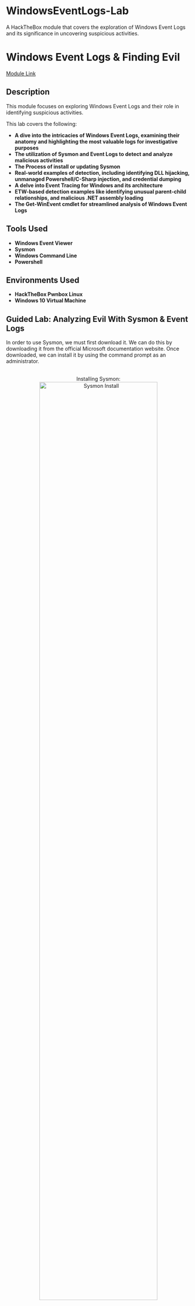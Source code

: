 # WindowsEventLogs-Lab
A HackTheBox module that covers the exploration of Windows Event Logs and its significance in uncovering suspicious activities.

<h1>Windows Event Logs & Finding Evil</h1>

[Module Link](https://academy.hackthebox.com/course/preview/windows-event-logs--finding-evil)

<h2>Description</h2>
This module focuses on exploring Windows Event Logs and their role in identifying suspicious activities.

This lab covers the following: 

- <b>A dive into the intricacies of Windows Event Logs, examining their anatomy and highlighting the most valuable logs for investigative purposes</b>
- <b>The utilization of Sysmon and Event Logs to detect and analyze malicious activities</b>
- <b>The Process of install or updating Sysmon</b>
- <b>Real-world examples of detection, including identifying DLL hijacking, unmanaged Powershell/C-Sharp injection, and credential dumping</b>
- <b>A delve into Event Tracing for Windows and its architecture</b>
- <b>ETW-based detection examples like identifying unusual parent-child relationships, and malicious .NET assembly loading</b>
- <b>The Get-WinEvent cmdlet for streamlined analysis of Windows Event Logs</b>

<h2>Tools Used</h2>

- <b>Windows Event Viewer</b> 
- <b>Sysmon</b>
- <b>Windows Command Line</b>
- <b>Powershell</b>

<h2>Environments Used </h2>

- <b>HackTheBox Pwnbox Linux</b>
- <b>Windows 10 Virtual Machine</b>

<h2>Guided Lab: Analyzing Evil With Sysmon & Event Logs</h2>
In order to use Sysmon, we must first download it. We can do this by downloading it from the official Microsoft documentation website. Once downloaded, we can install it by using the command prompt as an administrator.
<br />
<br />

<p align="center">
Installing Sysmon: <br/>
<img src="https://i.imgur.com/yMGVaQG.jpg" height="80%" width="80%" alt="Sysmon Install"/>
<br />
<br />

<h2>Configuring Sysmon for DLL Hijacks</h2>
To detect a DLL hijack, we need to focus on Sysmon's <b>event ID 7</b>, which corresponds to module load events. To achieve this, we need to modfiy the <b>sysmonconfig-export.xml</b> file. There we will make our modifications and update the file through the command prompt.
<br />
<br />

<p align="center">
The Sysmon Configuration File: <br/>
<img src="https://i.imgur.com/O6zXMBa.jpg" height="80%" width="80%" alt="Sysmon Config File"/>
<br />
<br />
Sysmon Event ID 7 Settings: <br/>
<img src="https://i.imgur.com/aiKiF02.jpg" height="80%" width="80%" alt="Sysmon Event ID 7 Include"/>
<br />
<b>Here we will have to change the "include" to "exclude". This ensures that nothing is excluded, allowing us to capture all the necessary data.</b>
<br />
The Change: <br/>
<img src="https://i.imgur.com/HAJ2ryZ.jpg" height="80%" width="80%" alt="Sysmon Event ID 7 Exclude"/>
<br />
<br />
Updating the Configuration File: <br/>
<img src="https://i.imgur.com/lL8w9fw.jpg" height="80%" width="80%" alt="Update Sysmon Config File"/>

<h2>Detection Example 1: Detecting DLL Hijacking</h2>
With the modified Sysmon configuration, we can start observing Sysmon's event ID 7. To view these events, we navigate to the Event Viewer along this path: <b>Applications and Services -> Microsoft -> Windows -> Sysmon</b>.
<br />
<br />
We will be using <b>calc.exe</b> and <b>WININET.dll</b> as an example. To simplify the process, we can utilize Stephen Fewer's "hello world" <b>reflective DLL</b>. We will do this by renaming <b>reflective_dll.x64.dll</b> to WININET.dll, copying calc.exe from <b>C:\Windows\System32</b> along with WININET.dll to a writable directory (such as the Desktop folder), and executing calc.exe, we achieve success. Instead of the Calculator application, a MessageBox is displayed.
<br />
<br />

<p align="center">
The Reflective DLL Injection: <br/>
<img src="https://i.imgur.com/FPiruAC.jpg" height="80%" width="80%" alt="Reflective DLL Injection"/>
<br />
<br />
Event Viewer Log Filter: <br/>
<img src="https://i.imgur.com/jgPmIaT.jpg" height="80%" width="80%" alt="Event Viwer Filter"/>
<br />
<b>Next we will analyze the hijack in our Event Viewer. First we will filter the event logs to focus on event ID 7. We do this by clicking "Filter Current Log..."</b>
<br />
<br />
The Event Viewer Find Function: <br/>
<img src="https://i.imgur.com/FW692u4.jpg" height="80%" width="80%" alt="Find"/>
<br />
<b>Since we know the injection came from clicking the calc.exe, we can use the "Find..." feature to search for all events associated with the hijack.</b>
<br />
<br />
Our Culprit: <br/>
<img src="https://i.imgur.com/vlaC7M3.jpg height="80%" width="80%" alt="Calc Location"/>
<br />
<img src="https://i.imgur.com/SJWr3Bz.jpg" height="80%" width="80%" alt="Calc Signature"/>
<br />
<b>The above images show us a clearer picture on the reflective dll injections. Here, we can examine three indicators of compromise (IOCs):
  
  - "calc.exe", originally located in System32, should not be found in a writable directory. Therefore, a copy of "calc.exe" in a writable directory serves as an IOC, as it should always reside in System32 or potentially Syswow64.
  - "WININET.dll", originally located in System32, should not be loaded outside of System32 by calc.exe. If instances of "WININET.dll" loading occur outside of System32 with "calc.exe" as the parent process, it indicates a DLL hijack within calc.exe. While caution is necessary when alerting on all instances of "WININET.dll" loading outside of System32 (as some applications may package specific DLL versions for stability), in the case of "calc.exe", we can confidently assert a hijack due to the DLL's unchanging name, which attackers cannot modify to evade detection.
  - The original "WININET.dll" is Microsoft-signed, while our injected DLL remains unsigned.</b>

<h2>Detection Example 2: Detecting Unmanaged PowerShell/C-Sharp Injection</h2>
